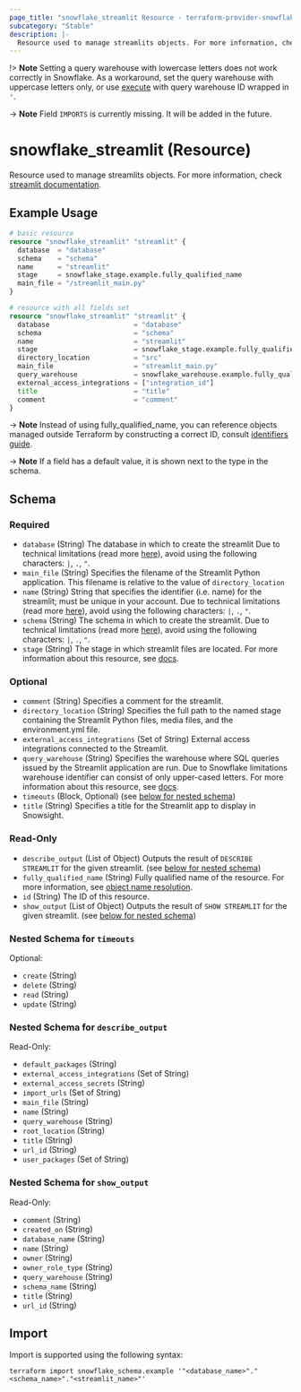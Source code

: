 ```yaml
---
page_title: "snowflake_streamlit Resource - terraform-provider-snowflake"
subcategory: "Stable"
description: |-
  Resource used to manage streamlits objects. For more information, check streamlit documentation https://docs.snowflake.com/en/sql-reference/commands-streamlit.
---
```


<!-- TODO(SNOW-1541938): remove this after fix on snowflake side -->
!> **Note** Setting a query warehouse with lowercase letters does not work correctly in Snowflake. As a workaround, set the query warehouse with uppercase letters only, or use [execute](./execute) with query warehouse ID wrapped in `'`.

<!-- TODO(SNOW-1844996): Remove this note.-->
-> **Note** Field `IMPORTS` is currently missing. It will be added in the future.

# snowflake_streamlit (Resource)

Resource used to manage streamlits objects. For more information, check [streamlit documentation](https://docs.snowflake.com/en/sql-reference/commands-streamlit).

## Example Usage

```terraform
# basic resource
resource "snowflake_streamlit" "streamlit" {
  database  = "database"
  schema    = "schema"
  name      = "streamlit"
  stage     = snowflake_stage.example.fully_qualified_name
  main_file = "/streamlit_main.py"
}

# resource with all fields set
resource "snowflake_streamlit" "streamlit" {
  database                     = "database"
  schema                       = "schema"
  name                         = "streamlit"
  stage                        = snowflake_stage.example.fully_qualified_name
  directory_location           = "src"
  main_file                    = "streamlit_main.py"
  query_warehouse              = snowflake_warehouse.example.fully_qualified_name
  external_access_integrations = ["integration_id"]
  title                        = "title"
  comment                      = "comment"
}
```
-> **Note** Instead of using fully_qualified_name, you can reference objects managed outside Terraform by constructing a correct ID, consult [identifiers guide](../guides/identifiers_rework_design_decisions#new-computed-fully-qualified-name-field-in-resources).
<!-- TODO(SNOW-1634854): include an example showing both methods-->

-> **Note** If a field has a default value, it is shown next to the type in the schema.

<!-- schema generated by tfplugindocs -->
## Schema

### Required

- `database` (String) The database in which to create the streamlit Due to technical limitations (read more [here](../guides/identifiers_rework_design_decisions#known-limitations-and-identifier-recommendations)), avoid using the following characters: `|`, `.`, `"`.
- `main_file` (String) Specifies the filename of the Streamlit Python application. This filename is relative to the value of `directory_location`
- `name` (String) String that specifies the identifier (i.e. name) for the streamlit; must be unique in your account. Due to technical limitations (read more [here](../guides/identifiers_rework_design_decisions#known-limitations-and-identifier-recommendations)), avoid using the following characters: `|`, `.`, `"`.
- `schema` (String) The schema in which to create the streamlit. Due to technical limitations (read more [here](../guides/identifiers_rework_design_decisions#known-limitations-and-identifier-recommendations)), avoid using the following characters: `|`, `.`, `"`.
- `stage` (String) The stage in which streamlit files are located. For more information about this resource, see [docs](./stage).

### Optional

- `comment` (String) Specifies a comment for the streamlit.
- `directory_location` (String) Specifies the full path to the named stage containing the Streamlit Python files, media files, and the environment.yml file.
- `external_access_integrations` (Set of String) External access integrations connected to the Streamlit.
- `query_warehouse` (String) Specifies the warehouse where SQL queries issued by the Streamlit application are run. Due to Snowflake limitations warehouse identifier can consist of only upper-cased letters. For more information about this resource, see [docs](./warehouse).
- `timeouts` (Block, Optional) (see [below for nested schema](#nestedblock--timeouts))
- `title` (String) Specifies a title for the Streamlit app to display in Snowsight.

### Read-Only

- `describe_output` (List of Object) Outputs the result of `DESCRIBE STREAMLIT` for the given streamlit. (see [below for nested schema](#nestedatt--describe_output))
- `fully_qualified_name` (String) Fully qualified name of the resource. For more information, see [object name resolution](https://docs.snowflake.com/en/sql-reference/name-resolution).
- `id` (String) The ID of this resource.
- `show_output` (List of Object) Outputs the result of `SHOW STREAMLIT` for the given streamlit. (see [below for nested schema](#nestedatt--show_output))

<a id="nestedblock--timeouts"></a>
### Nested Schema for `timeouts`

Optional:

- `create` (String)
- `delete` (String)
- `read` (String)
- `update` (String)


<a id="nestedatt--describe_output"></a>
### Nested Schema for `describe_output`

Read-Only:

- `default_packages` (String)
- `external_access_integrations` (Set of String)
- `external_access_secrets` (String)
- `import_urls` (Set of String)
- `main_file` (String)
- `name` (String)
- `query_warehouse` (String)
- `root_location` (String)
- `title` (String)
- `url_id` (String)
- `user_packages` (Set of String)


<a id="nestedatt--show_output"></a>
### Nested Schema for `show_output`

Read-Only:

- `comment` (String)
- `created_on` (String)
- `database_name` (String)
- `name` (String)
- `owner` (String)
- `owner_role_type` (String)
- `query_warehouse` (String)
- `schema_name` (String)
- `title` (String)
- `url_id` (String)

## Import

Import is supported using the following syntax:

```shell
terraform import snowflake_schema.example '"<database_name>"."<schema_name>"."<streamlit_name>"'
```

